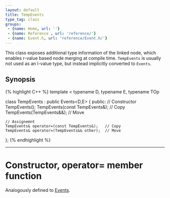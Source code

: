 ```yaml
---
layout: default
title: TempEvents
type_tag: class
groups: 
 - {name: Home, url: ''}
 - {name: Reference , url: 'reference/'}
 - {name: Event.h, url: 'reference/Event.h/'}
---
```

This class exposes additional type information of the linked node, which enables r-value based node merging at compile time.
`TempEvents` is usually not used as an l-value type, but instead implicitly converted to `Events`.

## Synopsis
{% highlight C++ %}
template
<
    typename D,
    typename E,
    typename TOp
>
class TempEvents : public Events<D,E>
{
public:
    // Constructor
    TempEvents();
    TempEvents(const TempEvents&);  // Copy
    TempEvents(TempEvents&&);       // Move

    // Assignemnt
    TempEvents& operator=(const TempEvents&);   // Copy
    TempEvents& operator=(TempEvents&& other);  // Move
};
{% endhighlight %}


-----

<h1>Constructor, operator= <span class="type_tag">member function</span></h1>

Analogously defined to [Events](Events.html).